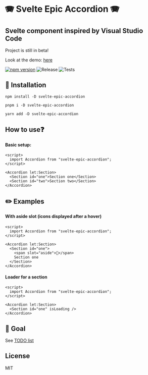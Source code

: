 # 🪗 Svelte Epic Accordion 🪗

## Svelte component inspired by Visual Studio Code

Project is still in beta!

Look at the demo: [here](https://patryk0493.github.io/svelte-epic-accordion/)

[![npm version](https://badge.fury.io/js/svelte-epic-accordion.svg)](https://badge.fury.io/js/svelte-epic-accordion)
![Release](https://github.com/patryk0493/svelte-epic-accordion/actions/workflows/release.yml/badge.svg)
![Tests](https://github.com/patryk0493/svelte-epic-accordion/actions/workflows/tests.yml/badge.svg)

## 📔 Installation

`npm install -D svelte-epic-accordion`

`pnpm i -D svelte-epic-accordion`

`yarn add -D svelte-epic-accordion`

## How to use❓

#### Basic setup:

```svelte
<script>
  import Accordion from "svelte-epic-accordion";
</script>

<Accordion let:Section>
  <Section id="one">Section one</Section>
  <Section id="two">Section two</Section>
</Accordion>
```

## ✏️ Examples

#### With aside slot (icons displayed after a hover)

```svelte
<script>
  import Accordion from "svelte-epic-accordion";
</script>

<Accordion let:Section>
  <Section id="one">
    <span slot="aside">🚀</span>
    Section one
  </Section>
</Accordion>
```

#### Loader for a section

```svelte
<script>
  import Accordion from "svelte-epic-accordion";
</script>

<Accordion let:Section>
  <Section id="one" isLoading />
</Accordion>
```

## 🎯 Goal

See [TODO list](https://github.com/patryk0493/svelte-epic-accordion/blob/main/TODO.md)

## License

MIT
